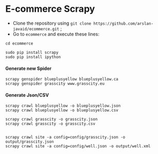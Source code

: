 # E-commerce Scrapy


* Clone the repository using `git clone https://github.com/arslan-javaid/ecommerce.git` ;
* Go to `ecommerce` and execute these lines:
```
cd ecommerce

sudo pip install scrapy
sudo pip install ipython
```

#### Generate new Spider
```
scrapy genspider blueplusyellow blueplusyellow.ca
scrapy genspider grasscity www.grasscity.eu
```

#### Generate Json/CSV
```
scrapy crawl blueplusyellow -o blueplusyellow.json
scrapy crawl blueplusyellow -o blueplusyellow.csv

scrapy crawl grasscity -o grasscity.json
scrapy crawl grasscity -o grasscity.csv


scrapy crawl site -a config=config/grasscity.json -o output/grasscity.json
scrapy crawl site -a config=config/well.json -o output/well.xml
```
